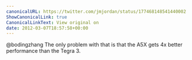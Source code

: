 ```yaml
---
canonicalURL: https://twitter.com/jmjordan/status/177468148541440002
ShowCanonicalLink: true
CanonicalLinkText: View original on
date: 2012-03-07T18:57:58+00:00
---
```

@bodingzhang The only problem with that is that the A5X gets 4x better performance than the Tegra 3.
